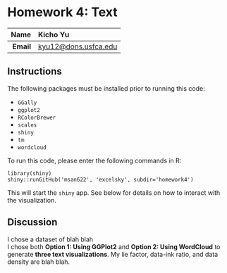 Homework 4: Text
==============================

| **Name**  | Kicho Yu  |
|----------:|:-------------|
| **Email** | kyu12@dons.usfca.edu |

## Instructions ##

The following packages must be installed prior to running this code:

- `GGally`
- `ggplot2`
- `RColorBrewer`
- `scales`
- `shiny`
- `tm`
- `wordcloud`


To run this code, please enter the following commands in R:

```
library(shiny)
shiny::runGitHub('msan622', 'excelsky', subdir='homework4')
```

This will start the `shiny` app. See below for details on how to interact with the visualization.

## Discussion ##

I chose a dataset of blah blah  
I chose both **Option 1: Using GGPlot2** and **Option 2: Using WordCloud** to generate **three text visualizations**.
My lie factor, data-ink ratio, and data density are blah blah.
